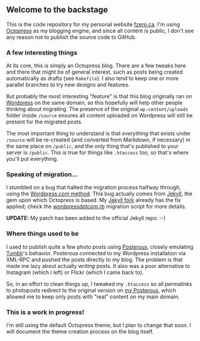 ## Welcome to the backstage

This is the code repository for my personal website
[fzero.ca](http://fzero.ca). I'm using [Octopress](http://octopress.org)
as my blogging engine, and since all content is public, I don't see any
reason not to publish the source code to GitHub.

### A few interesting things

At its core, this is simply an Octopress blog. There are a few tweaks
here and there that might be of general interest, such as posts being
created automatically as drafts (see `Rakefile`). I also tend to keep one
or more parallel branches to try new designs and features.

But probably the most interesting "feature" is that this blog originally
ran on [Wordpress](http://wordpress.org) on the same domain, so this
hopefully will help other people thinking about migrating. The
presence of the original `wp-content/uploads` folder inside `/source`
ensures all content uploaded on Wordpress will still be present for the
migrated posts.

The most important thing to understand is that *everything* that exists under `/source`
will be re-created (and converted from Markdown, if necessary) in the same place on `/public`, 
and the *only* thing that's published to your server is `/public`. 
This is true for things like `.htaccess` too, so that's where you'll put everything.

### Speaking of migration...

I stumbled on a bug that halted the migration process halfway through,
using the [Wordpress.com method](https://github.com/fzero/jekyll/wiki/Blog-Migrations).
This bug actually comes from [Jekyll](http://jekyllrb.com/), the gem upon
which Octopress is based. My [Jekyll fork](https://github.com/fzero/jekyll) already has the fix applied; 
check the [wordpressdotcom.rb](https://github.com/fzero/jekyll/blob/master/lib/jekyll/migrators/wordpressdotcom.rb) 
migration script for more details.

**UPDATE:** My patch has been added to the official Jekyll repo. :-)

### Where things used to be

I used to publish quite a few photo posts using
[Posterous](http://posterous.com), closely emulating
[Tumblr](http://tumblr.com)'s behavior. Posterous connected to my
Wordpress installation via XML-RPC and pushed the posts directly to my
blog. The problem is that made me lazy about actually _writing_ posts.
It also was a poor alternative to Instagram (which I left) or Flickr
(which I came back to).

So, in an effort to clean things up, I tweaked my `.htaccess` so all
permalinks to photoposts redirect to the original version on [my
Posterous](http://fzero.posterous.com), which allowed me to keep only
posts with "real" content on my main domain.

### This is a work in progress!

I'm still using the default Octopress theme, but I plan to change that
soon. I will document the theme creation process on the blog
itself.
